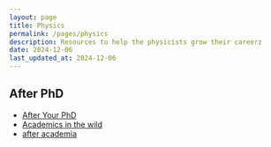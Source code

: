 ```yaml
---
layout: page
title: Physics
permalink: /pages/physics
description: Resources to help the physicists grow their careerz
date: 2024-12-06 
last_updated_at: 2024-12-06 
---
```

## After PhD 
-  [After Your PhD](https://afteryourphd.com/)
-  [Academics in the wild](https://academicsinthewild.com/)
-  [after academia](https://academicsinthewild.com/)
